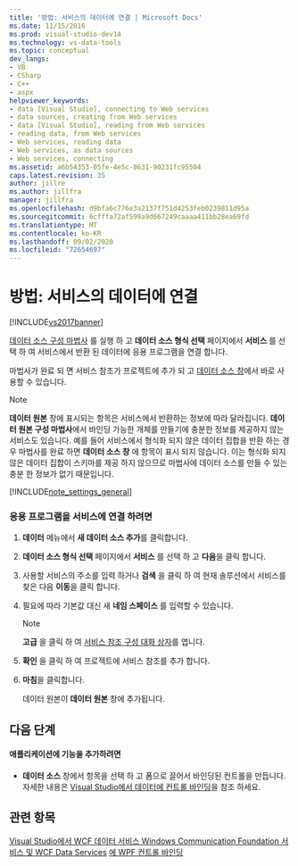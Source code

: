 ```yaml
---
title: '방법: 서비스의 데이터에 연결 | Microsoft Docs'
ms.date: 11/15/2016
ms.prod: visual-studio-dev14
ms.technology: vs-data-tools
ms.topic: conceptual
dev_langs:
- VB
- CSharp
- C++
- aspx
helpviewer_keywords:
- data [Visual Studio], connecting to Web services
- data sources, creating from Web services
- data [Visual Studio], reading from Web services
- reading data, from Web services
- Web services, reading data
- Web services, as data sources
- Web services, connecting
ms.assetid: a6b54353-05fe-4e5c-8631-90231fc95504
caps.latest.revision: 35
author: jillre
ms.author: jillfra
manager: jillfra
ms.openlocfilehash: d9bfa6c776e3a2137f751d4253feb0239811d95a
ms.sourcegitcommit: 6cfffa72af599a9d667249caaaa411bb28ea69fd
ms.translationtype: MT
ms.contentlocale: ko-KR
ms.lasthandoff: 09/02/2020
ms.locfileid: "72654697"
---
```

# <a name="how-to-connect-to-data-in-a-service"></a>방법: 서비스의 데이터에 연결
[!INCLUDE[vs2017banner](../includes/vs2017banner.md)]

[데이터 소스 구성 마법사](https://msdn.microsoft.com/library/c4df7de5-5da0-4064-940c-761dd6d9e28f) 를 실행 하 고 **데이터 소스 형식 선택** 페이지에서 **서비스** 를 선택 하 여 서비스에서 반환 된 데이터에 응용 프로그램을 연결 합니다.

 마법사가 완료 되 면 서비스 참조가 프로젝트에 추가 되 고 [데이터 소스 창](https://msdn.microsoft.com/library/0d20f699-cc95-45b3-8ecb-c7edf1f67992)에서 바로 사용할 수 있습니다.

> [!NOTE]
> **데이터 원본** 창에 표시되는 항목은 서비스에서 반환하는 정보에 따라 달라집니다. **데이터 원본 구성 마법사**에서 바인딩 가능한 개체를 만들기에 충분한 정보를 제공하지 않는 서비스도 있습니다. 예를 들어 서비스에서 형식화 되지 않은 데이터 집합을 반환 하는 경우 마법사를 완료 하면 **데이터 소스 창** 에 항목이 표시 되지 않습니다. 이는 형식화 되지 않은 데이터 집합이 스키마를 제공 하지 않으므로 마법사에 데이터 소스를 만들 수 있는 충분 한 정보가 없기 때문입니다.

 [!INCLUDE[note_settings_general](../includes/note-settings-general-md.md)]

### <a name="to-connect-your-application-to-a-service"></a>응용 프로그램을 서비스에 연결 하려면

1. **데이터** 메뉴에서 **새 데이터 소스 추가**를 클릭합니다.

2. **데이터 소스 형식 선택** 페이지에서 **서비스** 를 선택 하 고 **다음**을 클릭 합니다.

3. 사용할 서비스의 주소를 입력 하거나 **검색** 을 클릭 하 여 현재 솔루션에서 서비스를 찾은 다음 **이동**을 클릭 합니다.

4. 필요에 따라 기본값 대신 새 **네임 스페이스** 를 입력할 수 있습니다.

    > [!NOTE]
    > **고급** 을 클릭 하 여 [서비스 참조 구성 대화 상자](../data-tools/configure-service-reference-dialog-box.md)를 엽니다.

5. **확인** 을 클릭 하 여 프로젝트에 서비스 참조를 추가 합니다.

6. **마침**을 클릭합니다.

     데이터 원본이 **데이터 원본** 창에 추가됩니다.

## <a name="next-steps"></a>다음 단계

#### <a name="to-add-functionality-to-your-application"></a>애플리케이션에 기능을 추가하려면

- **데이터 소스** 창에서 항목을 선택 하 고 폼으로 끌어서 바인딩된 컨트롤을 만듭니다. 자세한 내용은 [Visual Studio에서 데이터에 컨트롤 바인딩](../data-tools/bind-controls-to-data-in-visual-studio.md)을 참조 하세요.

## <a name="see-also"></a>관련 항목
 [Visual Studio에서 WCF 데이터 서비스 Windows Communication Foundation 서비스 및 WCF Data Services](../data-tools/windows-communication-foundation-services-and-wcf-data-services-in-visual-studio.md) [에 WPF 컨트롤 바인딩](../data-tools/bind-wpf-controls-to-a-wcf-data-service.md)

